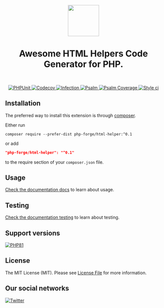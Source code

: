 <p align="center">
    <a href="https://github.com/php-forge/html-helper" target="_blank">
        <img src="https://avatars.githubusercontent.com/u/121752654?s=200&v=4" height="100px">
    </a>
    <h1 align="center">Awesome HTML Helpers Code Generator for PHP.</h1>
    <br>
</p>

<p align="center">
    <a href="https://github.com/php-forge/html-helper/actions/workflows/build.yml" target="_blank">
        <img src="https://github.com/php-forge/html-helper/actions/workflows/build.yml/badge.svg" alt="PHPUnit">
    </a>
    <a href="https://codecov.io/gh/php-forge/html-helper" target="_blank">
        <img src="https://codecov.io/gh/php-forge/html-helper/branch/main/graph/badge.svg?token=MF0XUGVLYC" alt="Codecov">
    </a>
    <a href="https://dashboard.stryker-mutator.io/reports/github.com/php-forge/html-helper/main" target="_blank">
        <img src="https://img.shields.io/endpoint?style=flat&url=https%3A%2F%2Fbadge-api.stryker-mutator.io%2Fgithub.com%2Fphp-forge%2Fhtml-helper%2Fmain" alt="Infection">
    </a>
    <a href="https://github.com/php-forge/html-helper/actions/workflows/static.yml" target="_blank">
        <img src="https://github.com/php-forge/html-helper/actions/workflows/static.yml/badge.svg" alt="Psalm">
    </a>
    <a href="https://shepherd.dev/github/php-forge/html-helper" target="_blank">
        <img src="https://shepherd.dev/github/php-forge/html-helper/coverage.svg" alt="Psalm Coverage">
    </a>
    <a href="https://github.styleci.io/repos/764671311?branch=main">
        <img src="https://github.styleci.io/repos/764671311/shield?branch=main" alt="Style ci">
    </a>    
</p>

## Installation

The preferred way to install this extension is through [composer](https://getcomposer.org/download/).

Either run

```shell
composer require --prefer-dist php-forge/html-helper:^0.1
```

or add

```json
"php-forge/html-helper": "^0.1"
```

to the require section of your `composer.json` file. 

## Usage

[Check the documentation docs](docs/README.md) to learn about usage.

## Testing

[Check the documentation testing](docs/testing.md) to learn about testing.

## Support versions

[![PHP81](https://img.shields.io/badge/PHP-%3E%3D8.1-787CB5)](https://www.php.net/releases/8.1/en.php)

## License

The MIT License (MIT). Please see [License File](LICENSE) for more information.

## Our social networks

[![Twitter](https://img.shields.io/badge/twitter-follow-1DA1F2?logo=twitter&logoColor=1DA1F2&labelColor=555555?style=flat)](https://twitter.com/Terabytesoftw)
